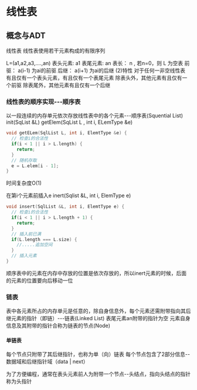 <!-- 数据结构 -->
<!-- https://next.xuetangx.com/learn/ahpu08091002323/ahpu08091002323/1439405/discussion/1109695 -->


# 线性表
## 概念与ADT
线性表
线性表使用若干元素构成的有限序列

<!-- 下面的a1中a后面的数字为下标 -->
L=(a1,a2,a3,....,an)
表头元素: a1
表尾元素: an
表长： n , 若n=0，则 L 为空表
前驱： a(i-1) 为ai的前驱
后继： a(i+1) 为ai的后继
(2)特性
对于任何一非空线性表
有且仅有一个表头元素，有且仅有一个表尾元素
除表头外，其他元素有且仅有一个前驱
除表尾外，其他元素有且仅有一个后继


### 线性表的顺序实现---顺序表
以一段连续的内存单元依次存放线性表中的各个元素---顺序表(Squential List)
init(SqList &L)
getElem(SqList L , int i, ELemType &e)
```c
void getELem(SqlList L, int i, ElemtType &e) {
  // 检查i的合法性
  if(i < 1 || i > L.length) {
    return;
  }
  // 随机存取
  e = L.elem[i - 1];
}
```
时间复杂度O(1)

在第i个元素前插入e
inert(Sqlist &L, int i, ElemType e)
```c
void insert(SqlList &L, int i, ElemtType e) {
  // 检查i的合法性
  if(i < 1 || i > L.length + 1) {
    return;
  }
  // 插入前已满
  if(L.length === L.size) {
    //.....追加空间
  }
  // 插入元素
}

```
顺序表中的元素在内存中存放的位置是依次存放的，所以inert元素的时候，后面的元素的位置要向后移动一位

### 链表
表中各元素所占的内存单元是任意的，除自身信息外，每个元素还需附带指向其后继元素的指针（即链）---链表(Linked List)
表尾元素an附带的指针为空
元素自身信息及其附带的指针合称为链表的节点(Node)
#### 单链表
每个节点只附带了其后继指针，也称为单（向）链表
每个节点包含了2部分信息--数据域和后继指针域（data | next）

为了方便编程，通常在表头元素前人为附带一个节点--头结点，指向头结点的指针称为头指针
